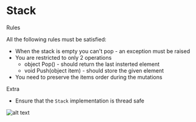 ﻿Stack
=========

Rules

All the following rules must be satisfied:
- When the stack is empty you can't pop - an exception must be raised
- You are restricted to only 2 operations
    - object Pop() - should return the last insterted element
    - void Push(object item) - should store the given element
- You need to preserve the items order during the mutations 

Extra
- Ensure that the `Stack` implementation is thread safe

![alt text](https://algorithmsandme.com/wp-content/uploads/2014/01/stack-data-structure-1.png)